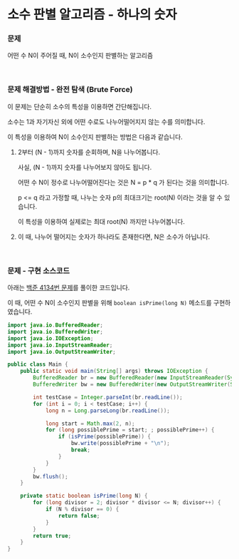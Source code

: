 # 소수 판별 알고리즘 - 하나의 숫자

### 문제

어떤 수 N이 주어질 때, N이 소수인지 판별하는 알고리즘

<br>

### 문제 해결방법 - 완전 탐색 (Brute Force)

이 문제는 단순히 소수의 특성을 이용하면 간단해집니다.

소수는 1과 자기자신 외에 어떤 수로도 나누어떨어지지 않는 수를 의미합니다.

이 특성을 이용하여 N이 소수인지 판별하는 방법은 다음과 같습니다.

1. 2부터 (N - 1)까지 숫자를 순회하며, N을 나누어봅니다.

   사실, (N - 1)까지 숫자를 나누어보지 않아도 됩니다.

   어떤 수 N이 정수로 나누어떨어진다는 것은 N = p * q 가 된다는 것을 의미합니다.

   p <= q 라고 가정할 때, 나누는 숫자 p의 최대크기는 root(N) 이라는 것을 알 수 있습니다.

   이 특성을 이용하여 실제로는 최대 root(N) 까지만 나누어봅니다.

2. 이 때, 나누어 떨어지는 숫자가 하나라도 존재한다면, N은 소수가 아닙니다.

<br>

### 문제 - 구현 소스코드

아래는 [백준 4134번 문제](https://www.acmicpc.net/problem/4134)를 풀이한 코드입니다.

이 때, 어떤 수 N이 소수인지 판별을 위해 `boolean isPrime(long N)` 메소드를 구현하였습니다.

```java
import java.io.BufferedReader;
import java.io.BufferedWriter;
import java.io.IOException;
import java.io.InputStreamReader;
import java.io.OutputStreamWriter;

public class Main {
    public static void main(String[] args) throws IOException {
        BufferedReader br = new BufferedReader(new InputStreamReader(System.in));
        BufferedWriter bw = new BufferedWriter(new OutputStreamWriter(System.out));

        int testCase = Integer.parseInt(br.readLine());
        for (int i = 0; i < testCase; i++) {
            long n = Long.parseLong(br.readLine());

            long start = Math.max(2, n);
            for (long possiblePrime = start; ; possiblePrime++) {
                if (isPrime(possiblePrime)) {
                    bw.write(possiblePrime + "\n");
                    break;
                }
            }
        }
        bw.flush();
    }

    private static boolean isPrime(long N) {
        for (long divisor = 2; divisor * divisor <= N; divisor++) {
            if (N % divisor == 0) {
                return false;
            }
        }
        return true;
    }
}
```


